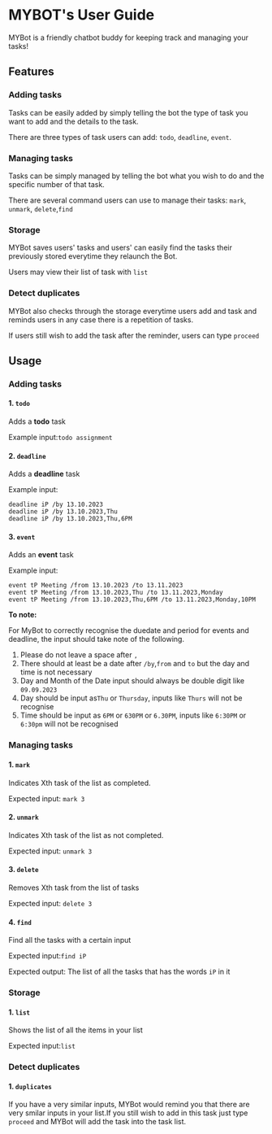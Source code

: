 # MYBOT's User Guide
MYBot is a friendly chatbot buddy for keeping track and managing your tasks!

## Features 

### Adding tasks
Tasks can be easily added by simply telling the bot the type of task you want to add and the details to the task.

There are three types of task users can add: `todo`, `deadline`, `event`.

### Managing tasks
Tasks can be simply managed by telling the bot what you wish to do and the specific number of that task. 

There are several command users can use to manage their tasks: `mark`, `unmark`, `delete`,`find`


### Storage
MYBot saves users' tasks and users' can easily find the tasks their previously stored everytime they relaunch the Bot.

Users may view their list of task with `list`

### Detect duplicates
MYBot also checks through the storage everytime users add and task and reminds users in any case there is a repetition
of tasks.

If users still wish to add the task after the reminder, users can type `proceed`


## Usage

### Adding tasks
#### 1. `todo`
Adds a **todo** task

Example input:`todo assignment`

#### 2. `deadline`
Adds a **deadline** task

Example input:

    deadline iP /by 13.10.2023
    deadline iP /by 13.10.2023,Thu
    deadline iP /by 13.10.2023,Thu,6PM

#### 3. `event`
Adds an **event** task

Example input:

    event tP Meeting /from 13.10.2023 /to 13.11.2023
    event tP Meeting /from 13.10.2023,Thu /to 13.11.2023,Monday 
    event tP Meeting /from 13.10.2023,Thu,6PM /to 13.11.2023,Monday,10PM

**To note:**

For MyBot to correctly recognise the duedate and period for events and deadline, the input should take note of the following.
1. Please do not leave a space after `,`
2. There should at least be a date after `/by`,`from` and `to` but the day and time is not necessary 
3. Day and Month of the Date input should always be double digit like `09.09.2023`
3. Day should be input as`Thu` or `Thursday`, inputs like `Thurs` will not be recognise
4. Time should be input as `6PM` or `630PM` or `6.30PM`, inputs like `6:30PM` or `6:30pm` will not be recognised


### Managing tasks
#### 1. `mark`
Indicates Xth task of the list as completed. 

Expected input: `mark 3` 

#### 2. `unmark`
Indicates Xth task of the list as not completed.

Expected input: `unmark 3`

#### 3. `delete`
Removes Xth task from the list of tasks

Expected input: `delete 3`

#### 4. `find`
Find all the tasks with a certain input

Expected input:`find iP`

Expected output: The list of all the tasks that has the words `iP` in it


### Storage
#### 1. `list`
Shows the list of all the items in your list

Expected input:`list`

### Detect duplicates
#### 1. `duplicates`
If you have a very similar inputs, MYBot would remind you that there are very smilar inputs in your list.If you still
wish to add in this task just type `proceed` and MYBot will add the task into the task list.
